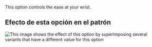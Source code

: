 This option controls the ease at your wrist.

## Efecto de esta opción en el patrón

![This image shows the effect of this option by superimposing several variants that have a different value for this option](huey_cuffease_sample.svg "Effect of this option on the pattern")
